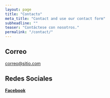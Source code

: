 ```yaml
---
layout: page
title: "Contacto"
meta_title: "Contact and use our contact form"
subheadline: ""
teaser: "Contáctese con nosotros."
permalink: "/contact/"
---
```


## Correo
correo@sitio.com

## Redes Sociales
<a class="radius button small" href="https://www.facebook.com/ramaieeeuchile/">__Facebook__</a>
